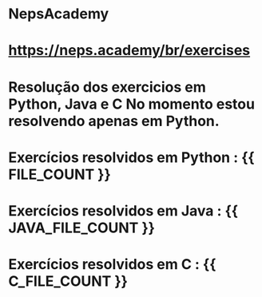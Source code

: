 # NepsAcademy
# https://neps.academy/br/exercises 
# Resolução dos exercicios em Python, Java e C No momento estou resolvendo apenas em Python.
# Exercícios resolvidos em Python : {{ FILE_COUNT }}
# Exercícios resolvidos em Java : {{ JAVA_FILE_COUNT }}
# Exercícios resolvidos em C : {{ C_FILE_COUNT }}
